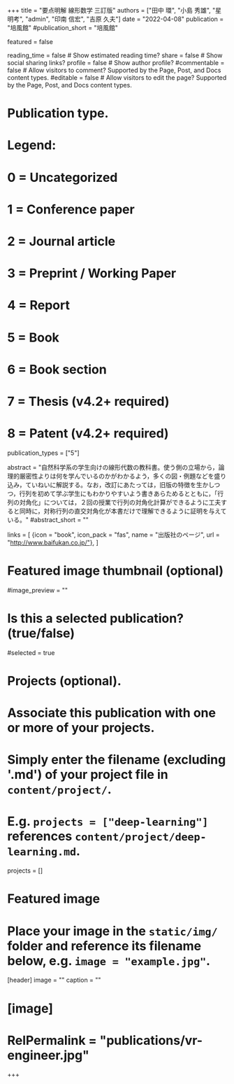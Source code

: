 +++
title = "要点明解 線形数学 三訂版"
authors = ["田中 環", "小島 秀雄", "星 明考", "admin", "印南 信宏", "吉原 久夫"]
date = "2022-04-08"
publication = "培風館"
#publication_short = "培風館"

featured = false

reading_time = false  # Show estimated reading time?
share = false  # Show social sharing links?
profile = false  # Show author profile?
#commentable = false  # Allow visitors to comment? Supported by the Page, Post, and Docs content types.
#editable = false  # Allow visitors to edit the page? Supported by the Page, Post, and Docs content types.

# Publication type.
# Legend:
# 0 = Uncategorized
# 1 = Conference paper
# 2 = Journal article
# 3 = Preprint / Working Paper
# 4 = Report
# 5 = Book
# 6 = Book section
# 7 = Thesis (v4.2+ required)
# 8 = Patent (v4.2+ required)
publication_types = ["5"]

abstract = "自然科学系の学生向けの線形代数の教科書。使う側の立場から，論理的厳密性よりは何を学んでいるのかがわかるよう，多くの図・例題などを盛り込み，ていねいに解説する。なお，改訂にあたっては，旧版の特徴を生かしつつ，行列を初めて学ぶ学生にもわかりやすいよう書きあらためるとともに，「行列の対角化」については，２回の授業で行列の対角化計算ができるように工夫すると同時に，対称行列の直交対角化が本書だけで理解できるように証明を与えている。"
#abstract_short = ""

links = [
  {icon = "book", icon_pack = "fas", name = "出版社のページ", url = "http://www.baifukan.co.jp/"},
  ]

# Featured image thumbnail (optional)
#image_preview = ""

# Is this a selected publication? (true/false)
#selected = true

# Projects (optional).
#   Associate this publication with one or more of your projects.
#   Simply enter the filename (excluding '.md') of your project file in `content/project/`.
#   E.g. `projects = ["deep-learning"]` references `content/project/deep-learning.md`.
projects = []

# Featured image
# Place your image in the `static/img/` folder and reference its filename below, e.g. `image = "example.jpg"`.
[header]
image = ""
caption = ""

# [image]
# RelPermalink = "publications/vr-engineer.jpg"
+++
